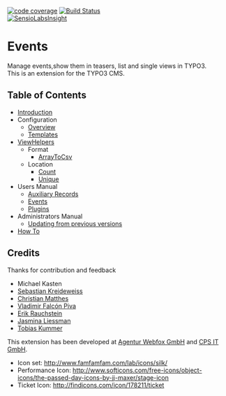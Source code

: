 [![code coverage](https://codecov.io/gh/dwenzel/t3events/branch/master/graph/badge.svg)](https://codecov.io/gh/dwenzel/t3events)
[![Build Status](https://travis-ci.org/dwenzel/t3events.svg?branch=master)](https://travis-ci.org/dwenzel/t3events)  
[![SensioLabsInsight](https://insight.sensiolabs.com/projects/f4e261c4-eccf-4f0d-ae19-c3a0b5aec361/small.png)](https://insight.sensiolabs.com/projects/f4e261c4-eccf-4f0d-ae19-c3a0b5aec361)

Events
======

Manage events,show them in teasers, list and single views in TYPO3.  
This is an extension for the TYPO3 CMS. 

## Table of Contents

* [Introduction](./Documentation/Introduction/WhatDoesItDo/Index.rst)
* Configuration
    * [Overview](./Documentation/Configuration/Overview/Index.rst)
    * [Templates](./Documentation/Configuration/Templates.md)
* [ViewHelpers](./Documentation/ViewHelpers/ViewHelpers.md)
    * Format
        * [ArrayToCsv](./Documentation/ViewHelpers/Format/ArrayToCsv.md)
    * Location
        * [Count](./Documentation/ViewHelpers/Location/CountViewHelper.md)
        * [Unique](./Documentation/ViewHelpers/Location/UniqueViewHelper.md)
* Users Manual
    * [Auxiliary Records](./Documentation/UsersManual/AuxiliaryRecords/Index.rst)
    * [Events](./Documentation/UsersManual/Events/Index.rst)
    * [Plugins](./Documentation/UsersManual/InsertPlugins/Index.rst)
* Administrators Manual
    * [Updating from previous versions](./Documentation/AdministratorsManual/UpdateScripts.md)
* [How To](./Documentation/HowTo/HowTo.md)

## Credits 
Thanks for contribution and feedback
* Michael Kasten
* [Sebastian Kreideweiss](https://github.com/kreidewe)
* [Christian Matthes](https://github.com/chrimath)
* [Vladimir Falcón Piva](https://github.com/vladimirfalconpiva)
* [Erik Rauchstein](https://github.com/erauchstein)
* [Jasmina Liessman](https://github.com/frau-liessmann)
* [Tobias Kummer](https://github.com/tobikummer)

This extension has been developed at [Agentur Webfox GmbH](https://www.agentur-webfox.de/) and [CPS IT GmbH](https://cps-it.de).

* Icon set: http://www.famfamfam.com/lab/icons/silk/
* Performance Icon: http://www.softicons.com/free-icons/object-icons/the-passed-day-icons-by-jj-maxer/stage-icon
* Ticket Icon: http://findicons.com/icon/178211/ticket
